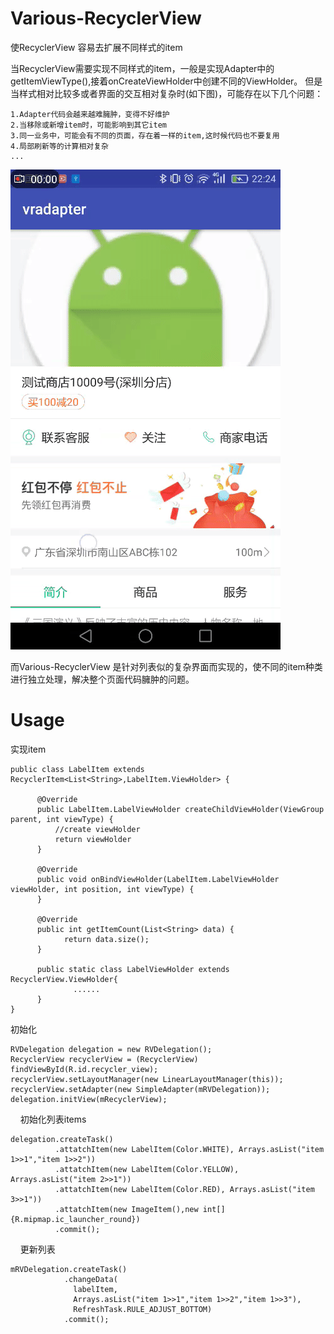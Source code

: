 # Various-RecyclerView
使RecyclerView 容易去扩展不同样式的item


当RecyclerView需要实现不同样式的item，一般是实现Adapter中的getItemViewType(),接着onCreateViewHolder中创建不同的ViewHolder。
但是当样式相对比较多或者界面的交互相对复杂时(如下图)，可能存在以下几个问题：

  	1.Adapter代码会越来越难臃肿，变得不好维护
  	2.当移除或新增item时，可能影响到其它item
  	3.同一业务中，可能会有不同的页面，存在着一样的item,这时候代码也不要复用
  	4.局部刷新等的计算相对复杂
  	...
    
![image](https://github.com/wpnine/Various-RecyclerView/blob/master/example/assets/ezgif-5-efd0e04e57.gif)



而Various-RecyclerView 是针对列表似的复杂界面而实现的，使不同的item种类进行独立处理，解决整个页面代码臃肿的问题。


# Usage

实现item

    public class LabelItem extends RecyclerItem<List<String>,LabelItem.ViewHolder> {

          @Override
          public LabelItem.LabelViewHolder createChildViewHolder(ViewGroup parent, int viewType) {
              //create viewHolder
              return viewHolder
          }
          
          @Override
          public void onBindViewHolder(LabelItem.LabelViewHolder viewHolder, int position, int viewType) {
          }
          
          @Override
          public int getItemCount(List<String> data) {
                return data.size();
          }

          public static class LabelViewHolder extends RecyclerView.ViewHolder{
                  ......
          }
    }
    
初始化

    RVDelegation delegation = new RVDelegation();
    RecyclerView recyclerView = (RecyclerView) findViewById(R.id.recycler_view);
    recyclerView.setLayoutManager(new LinearLayoutManager(this));
    recyclerView.setAdapter(new SimpleAdapter(mRVDelegation));
    delegation.initView(mRecyclerView);
    
初始化列表items

    delegation.createTask()
              .attatchItem(new LabelItem(Color.WHITE), Arrays.asList("item 1>>1","item 1>>2"))
              .attatchItem(new LabelItem(Color.YELLOW), Arrays.asList("item 2>>1"))
              .attatchItem(new LabelItem(Color.RED), Arrays.asList("item 3>>1"))
              .attatchItem(new ImageItem(),new int[]{R.mipmap.ic_launcher_round})
              .commit();
    
更新列表

    mRVDelegation.createTask()
                .changeData(
                  labelItem,
                  Arrays.asList("item 1>>1","item 1>>2","item 1>>3"), 
                  RefreshTask.RULE_ADJUST_BOTTOM)
                .commit();
